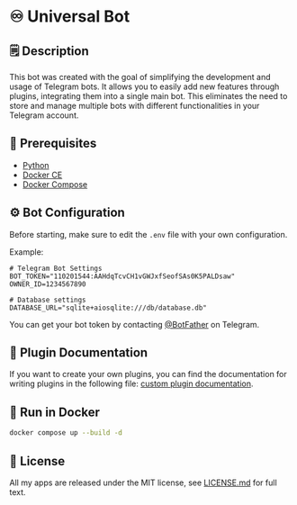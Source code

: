 # ♾️ Universal Bot

## 🗒 Description

This bot was created with the goal of simplifying the development and usage of Telegram bots. It allows you to easily add new features through plugins, integrating them into a single main bot. This eliminates the need to store and manage multiple bots with different functionalities in your Telegram account.

## 💾 Prerequisites

* [Python](https://www.python.org/)
* [Docker CE](https://docs.docker.com/engine/install/)
* [Docker Compose](https://docs.docker.com/compose/install/)

## ⚙️ Bot Configuration

Before starting, make sure to edit the `.env` file with your own configuration.

Example:

```env
# Telegram Bot Settings
BOT_TOKEN="110201544:AAHdqTcvCH1vGWJxfSeofSAs0K5PALDsaw"
OWNER_ID=1234567890

# Database settings
DATABASE_URL="sqlite+aiosqlite:///db/database.db"
```

You can get your bot token by contacting [@BotFather](https://t.me/BotFather) on Telegram.

## 📝 Plugin Documentation

If you want to create your own plugins, you can find the documentation for writing plugins in the following file: [custom plugin documentation](https://github.com/NKTKLN/Universal-bot/blob/master/bot/custom_plugins/README.md).

## 🐳 Run in Docker

```bash
docker compose up --build -d
```

## 📃 License

All my apps are released under the MIT license, see [LICENSE.md](https://github.com/NKTKLN/Universal-bot/blob/master/LICENSE) for full text.
